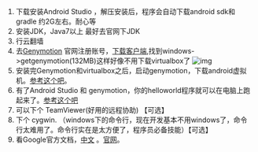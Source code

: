 ---
---


1. 下载安装Android Studio ，解压安装后，程序会自动下载android sdk和gradle 约2G左右。耐心等
2. 安装JDK，Java7以上 最好去官网下JDK
3. 行云翻墙
4. 去[Genymotion](https://www.genymotion.com/) 官网注册账号，[下载客户端](https://www.genymotion.com/#!/download),找到windows->getgenymotion(132MB)这样好像不用下载virtualbox了
![img](http://blog.oceancx.com/android-tutorial/images/B8662DE7-319E-4A77-BB15-3CA4CCCDFA6D.png)
5. 安装完Genymotion和virtualbox之后，启动genymotion，下载android虚拟机。[参考这个吧](https://www.baidu.com/link?url=8D3vk6w0xyIZotcEFJ6yxLDoe7pfJgbJx4tR6i9wXvVbS6ct2eswdu92beeCuRsTgVgFZOMAJM23iREeguHiwcVP2IPxgQkf5CUxQkOrHja&wd=&eqid=881e9a56000826e20000000456362307)。
6. 有了Android Studio 和 genymotion，你的helloworld程序就可以在电脑上跑起来了。[参考这个吧](http://jingyan.baidu.com/article/90895e0fce970264ec6b0bf2.html)
7. 可以下个 TeamViewer(好用的远程协助) 【可选】
8. 下个 cygwin. （windows下的命令行，现在开发基本不用windows了，命令行太难用了。命令行实在是太方便了，程序员必备技能）【可选】
9. 看Google官方文档，[中文](http://hukai.me/android-training-course-in-chinese/index.html)
。[官网](http://developer.android.com/training/index.html)。
